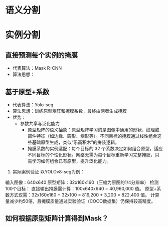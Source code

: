 # 语义分割

# 实例分割

## 直接预测每个实例的掩膜
- 代表算法：Mask R-CNN
- 算法思想：

## 基于原型+系数
- 代表算法：Yolo-seg
- 算法思想：训练原型矩阵和掩膜系数，最终由两者生成掩膜
- 优势：
  - 参数共享与泛化能力
    - 原型矩阵的语义抽象：原型矩阵学习的是图像中通用的形状、纹理或部件特征（如边缘、圆形、矩形等）。不同目标的掩膜通过线性组合这些基础原型生成，类似“乐高积木”的拼装逻辑。
    - 掩膜系数的实例适配：每个目标的 32 个系数决定如何组合原型，适应不同目标的个性化形状。网络无需为每个目标重新学习完整掩膜，只需学习如何组合已有原型，提升泛化能力。

1. 实际案例验证
以YOLOv8-seg为例：

输入图像：640x640
原型矩阵：32x160x160（压缩为原图的1/4分辨率）
检测100个目标：
直接输出掩膜需计算：100x640x640 = 40,960,000 值。
原型+系数方式仅需：32x160x160 + 32x100 = 819,200 + 3,200 = 822,400 值。
计算量减少约50倍，且掩膜质量通过实验验证（COCO数据集）仍保持较高精度。

## 如何根据原型矩阵计算得到Mask？
